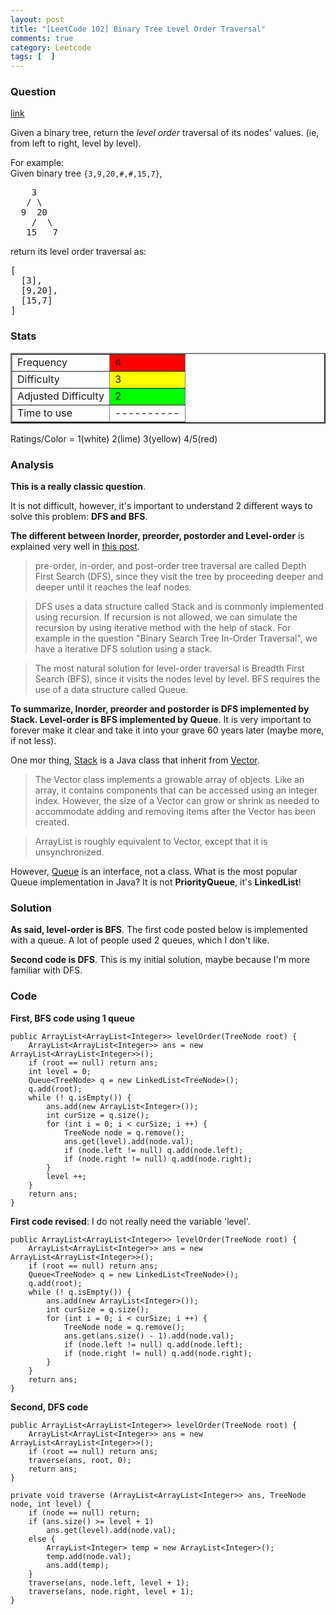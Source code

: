 ```yaml
---
layout: post
title: "[LeetCode 102] Binary Tree Level Order Traversal"
comments: true
category: Leetcode
tags: [  ]
---
```



### Question 
[link](https://oj.leetcode.com/problems/binary-tree-level-order-traversal/)

<div class="question-content">
            <p></p><p>Given a binary tree, return the <i>level order</i> traversal of its nodes' values. (ie, from left to right, level by level).</p>

<p>
For example:<br>
Given binary tree <code>{3,9,20,#,#,15,7}</code>,<br>
</p><pre>    3
   / \
  9  20
    /  \
   15   7
</pre>
<p></p>
<p>
return its level order traversal as:<br>
</p><pre>[
  [3],
  [9,20],
  [15,7]
]
</pre>
<p></p>
          </div>

### Stats
<table border="2">
	<tr>
		<td>Frequency</td>
		<td bgcolor="red">4</td>
	</tr>
	<tr>
		<td>Difficulty</td>
		<td bgcolor="yellow">3</td>
	</tr>
	<tr>
		<td>Adjusted Difficulty</td>
		<td bgcolor="lime">2</td>
	</tr>
	<tr>
		<td>Time to use</td>
		<td bgcolor="white">----------</td>
	</tr>
</table>

Ratings/Color = 1(white) 2(lime) 3(yellow) 4/5(red)

### Analysis

__This is a really classic question__. 

It is not difficult, however, it's important to understand 2 different ways to solve this problem: __DFS and BFS__. 

__The different between Inorder, preorder, postorder and Level-order__ is explained very well in [this post](http://leetcode.com/2010/09/printing-binary-tree-in-level-order.html).

> pre-order, in-order, and post-order tree traversal are called Depth First Search (DFS), since they visit the tree by proceeding deeper and deeper until it reaches the leaf nodes.

> DFS uses a data structure called Stack and is commonly implemented using recursion. If recursion is not allowed, we can simulate the recursion by using iterative method with the help of stack. For example in the question "Binary Search Tree In-Order Traversal", we have a iterative DFS solution using a stack.

> The most natural solution for level-order traversal is Breadth First Search (BFS), since it visits the nodes level by level. BFS requires the use of a data structure called Queue.

__To summarize, Inorder, preorder and postorder is DFS implemented by Stack. Level-order is BFS implemented by Queue__. It is very important to forever make it clear and take it into your grave 60 years later (maybe more, if not less).

One mor thing, [Stack](http://docs.oracle.com/javase/7/docs/api/java/util/Stack.html) is a Java class that inherit from [Vector](http://docs.oracle.com/javase/7/docs/api/java/util/Vector.html). 

> The Vector class implements a growable array of objects. Like an array, it contains components that can be accessed using an integer index. However, the size of a Vector can grow or shrink as needed to accommodate adding and removing items after the Vector has been created. 

> ArrayList is roughly equivalent to Vector, except that it is unsynchronized. 

However, [Queue](http://docs.oracle.com/javase/7/docs/api/java/util/Queue.html) is an interface, not a class. What is the most popular Queue implementation in Java? It is not __PriorityQueue__, it's __LinkedList__! 

### Solution

__As said, level-order is BFS__. The first code posted below is implemented with a queue. A lot of people used 2 queues, which I don't like. 

__Second code is DFS__. This is my initial solution, maybe because I'm more familiar with DFS. 

### Code

__First, BFS code using 1 queue__

    public ArrayList<ArrayList<Integer>> levelOrder(TreeNode root) {
        ArrayList<ArrayList<Integer>> ans = new ArrayList<ArrayList<Integer>>();
        if (root == null) return ans;
        int level = 0;
        Queue<TreeNode> q = new LinkedList<TreeNode>();
        q.add(root);
        while (! q.isEmpty()) {
            ans.add(new ArrayList<Integer>());
            int curSize = q.size();
            for (int i = 0; i < curSize; i ++) {
                TreeNode node = q.remove();
                ans.get(level).add(node.val);
                if (node.left != null) q.add(node.left);
                if (node.right != null) q.add(node.right);
            }
            level ++;
        }
        return ans;
    }

__First code revised__: I do not really need the variable 'level'. 

    public ArrayList<ArrayList<Integer>> levelOrder(TreeNode root) {
        ArrayList<ArrayList<Integer>> ans = new ArrayList<ArrayList<Integer>>();
        if (root == null) return ans;
        Queue<TreeNode> q = new LinkedList<TreeNode>();
        q.add(root);
        while (! q.isEmpty()) {
            ans.add(new ArrayList<Integer>());
            int curSize = q.size();
            for (int i = 0; i < curSize; i ++) {
                TreeNode node = q.remove();
                ans.get(ans.size() - 1).add(node.val);
                if (node.left != null) q.add(node.left);
                if (node.right != null) q.add(node.right);
            }
        }
        return ans;
    }

__Second, DFS code__

    public ArrayList<ArrayList<Integer>> levelOrder(TreeNode root) {
        ArrayList<ArrayList<Integer>> ans = new ArrayList<ArrayList<Integer>>();
        if (root == null) return ans;
        traverse(ans, root, 0);
        return ans;
    }
    
    private void traverse (ArrayList<ArrayList<Integer>> ans, TreeNode node, int level) {
        if (node == null) return;
        if (ans.size() >= level + 1) 
            ans.get(level).add(node.val);
        else {
            ArrayList<Integer> temp = new ArrayList<Integer>();
            temp.add(node.val);
            ans.add(temp);
        }
        traverse(ans, node.left, level + 1);
        traverse(ans, node.right, level + 1);
    }
